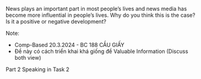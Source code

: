 News plays an important part in most people’s lives and news media has become more influential in people’s lives. Why do you think this is the case? Is it a positive or negative development?

Note:
  - Comp-Based 20.3.2024 - BC 188 CẦU GIẤY
  - Đề này có cách triển khai khá giống đề Valuable Information (Discuss both view)


Part 2 Speaking in Task 2

